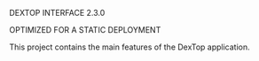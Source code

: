 DEXTOP INTERFACE 2.3.0

OPTIMIZED FOR A STATIC DEPLOYMENT

This project contains the main features of the DexTop application.

